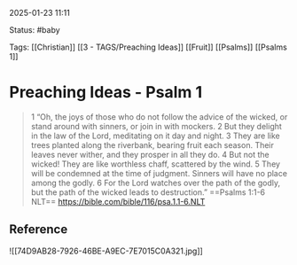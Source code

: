 2025-01-23 11:11

Status: #baby 

Tags: [[Christian]] [[3 - TAGS/Preaching Ideas]] [[Fruit]] [[Psalms]] [[Psalms 1]]

# Preaching Ideas - Psalm 1
>1 “Oh, the joys of those who do not 
> follow the advice of the wicked,
> or stand around with sinners, 
> or join in with mockers. 
> 2 But they delight in the law of the Lord, 
> meditating on it day and night. 
> 3 They are like trees planted along the riverbank, 
> bearing fruit each season. 
> Their leaves never wither, 
> and they prosper in all they do. 
> 4 But not the wicked! 
> They are like worthless chaff, scattered by the wind. 
> 5 They will be condemned at the time of judgment.
> Sinners will have no place among the godly.
> 6 For the Lord watches over the path of the godly,
> but the path of the wicked leads to destruction.”
‭‭==Psalms‬ ‭1‬:‭1‬-‭6‬ ‭NLT‬‬==
https://bible.com/bible/116/psa.1.1-6.NLT

## Reference
![[74D9AB28-7926-46BE-A9EC-7E7015C0A321.jpg]]